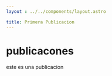 ```yaml
---
layout : ../../components/layout.astro

title: Primera Publicacion
---
```


# publicacones

este es una publicacion